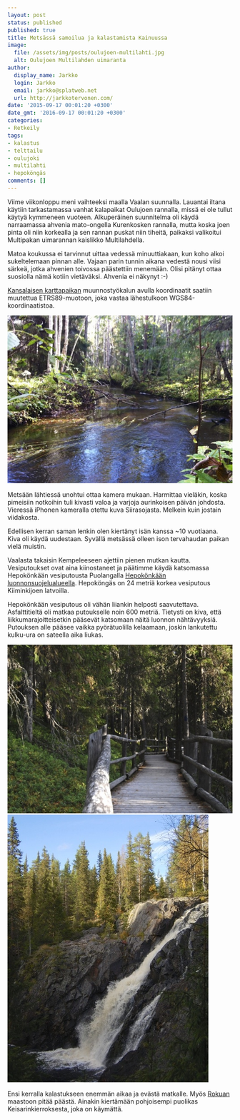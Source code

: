 ```yaml
---
layout: post
status: published
published: true
title: Metsässä samoilua ja kalastamista Kainuussa
image:
  file: /assets/img/posts/oulujoen-multilahti.jpg
  alt: Oulujoen Multilahden uimaranta
author:
  display_name: Jarkko
  login: Jarkko
  email: jarkko@splatweb.net
  url: http://jarkkotervonen.com/
date: '2015-09-17 00:01:20 +0300'
date_gmt: '2016-09-17 00:01:20 +0300'
categories:
- Retkeily
tags:
- kalastus
- telttailu
- oulujoki
- multilahti
- hepoköngäs
comments: []
---
```

Viime viikonloppu meni vaihteeksi maalla Vaalan suunnalla. Lauantai iltana käytiin tarkastamassa vanhat kalapaikat Oulujoen rannalla, missä ei ole tullut käytyä kymmeneen vuoteen. Alkuperäinen suunnitelma oli käydä narraamassa ahvenia mato-ongella Kurenkosken rannalla, mutta koska joen pinta oli niin korkealla ja sen rannan puskat niin tiheitä, paikaksi valikoitui Multipakan uimarannan kaislikko Multilahdella.

Matoa koukussa ei tarvinnut uittaa vedessä minuuttiakaan, kun koho alkoi sukeltelemaan pinnan alle. Vajaan parin tunnin aikana vedestä nousi viisi särkeä, jotka ahvenien toivossa päästettiin menemään. Olisi pitänyt ottaa suosiolla nämä kotiin vietäväksi. Ahvenia ei näkynyt :-)

[Kansalaisen karttapaikan](http://kansalaisen.karttapaikka.fi/) muunnostyökalun avulla koordinaatit saatiin muutettua ETRS89-muotoon, joka vastaa lähestulkoon WGS84-koordinaatistoa.

<amp-img src="/assets/img/posts/siirasoja.jpg" alt="Siirasoja" width="4" height="3" layout="responsive">
  <noscript><img src="/assets/img/posts/siirasoja.jpg" alt="Siirasoja" /></noscript>
</amp-img>

Metsään lähtiessä unohtui ottaa kamera mukaan. Harmittaa vieläkin, koska pimeisiin notkoihin tuli kivasti valoa ja varjoja aurinkoisen päivän johdosta. Vieressä iPhonen kameralla otettu kuva Siirasojasta. Melkein kuin jostain viidakosta.

Edellisen kerran saman lenkin olen kiertänyt isän kanssa ~10 vuotiaana. Kiva oli käydä uudestaan. Syvällä metsässä olleen ison tervahaudan paikan vielä muistin.

Vaalasta takaisin Kempeleeseen ajettiin pienen mutkan kautta. Vesiputoukset ovat aina kiinostaneet ja päätimme käydä katsomassa Hepokönkään vesiputousta Puolangalla [Hepokönkään luonnonsuojelualueella](http://www.luontoon.fi/retkikohteet/muutsuojelualueet/hepokongas/Sivut/Default.aspx). Hepoköngäs on 24 metriä korkea vesiputous Kiiminkijoen latvoilla.

Hepokönkään vesiputous oli vähän liiankin helposti saavutettava. Asfalttitieltä oli matkaa putoukselle noin 600 metriä. Tietysti on kiva, että liikkumarajoitteisetkin pääsevät katsomaan näitä luonnon nähtävyyksiä. Putouksen alle pääsee vaikka pyörätuolilla kelaamaan, joskin lankutettu kulku-ura on sateella aika liukas.

<amp-img src="/assets/img/posts/hepokongas-polku.jpg" alt="Polku Hepokönkäälle" width="4" height="3" layout="responsive">
  <noscript><img src="/assets/img/posts/hepokongas-polku.jpg" alt="Polku Hepokönkäälle" /></noscript>
</amp-img>

<amp-img src="/assets/img/posts/hepokongas.jpg" alt="Hepoköngäs" width="4" height="3" layout="responsive">
  <noscript><img src="/assets/img/posts/hepokongas.jpg" alt="Hepoköngäs" /></noscript>
</amp-img>

Ensi kerralla kalastukseen enemmän aikaa ja evästä matkalle. Myös [Rokuan](http://www.luontoon.fi/retkikohteet/kansallispuistot/rokua/Sivut/Default.aspx) maastoon pitää päästä. Ainakin kiertämään pohjoisempi puolikas Keisarinkierroksesta, joka on käymättä.
